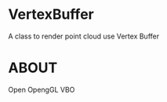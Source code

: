 # VertexBuffer
A class to render point cloud use Vertex Buffer

ABOUT
================================================================================
Open OpengGL VBO 
